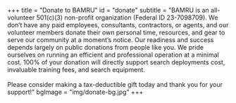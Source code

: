 +++
title = "Donate to BAMRU"
id = "donate"
subtitle = "BAMRU is an all-volunteer 501(c)(3) non-profit organization (Federal ID 23-7098709). We don’t have any paid employees, consultants, contractors, or agents, and our volunteer members donate their own personal time, resources, and gear to serve our community at a moment’s notice. Our readiness and success depends largely on public donations from people like you.  We pride ourselves on running an efficient and professional operation at a minimal cost. 100% of  your donation will directly support search deployments cost, invaluable training fees, and search equipment.<br><br> Please consider making a tax-deductible gift today and thank you for your support!"
bgImage = "img/donate-bg.jpg"
+++